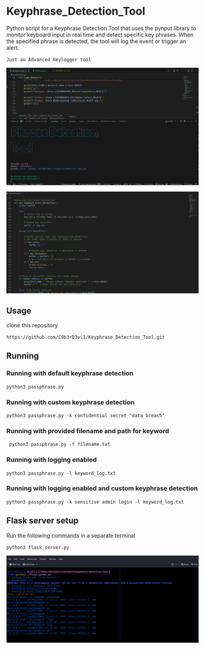 # Keyphrase_Detection_Tool

Python script for a Keyphrase Detection Tool that uses the pynput library to monitor keyboard input in real time and detect specific key phrases. When the specified phrase is detected, the tool will log the event or trigger an alert.

    Just an Advanced Keylogger tool

 ![Runing code](/runing_code.png)

 ![code](/code.png)

## Usage

clone this repository

    https://github.com/C9b3rD3vi1/Keyphrase_Detection_Tool.git

## Running

### Running with default keyphrase detection

    python3 passphrase.py

### Running with custom keyphrase detection

    python3 passphrase.py -k confidential secret "data breach"

### Running with provided filename and path for keyword

     python3 passphrase.py -f filename.txt 
     
### Running with logging enabled

    python3 passphrase.py -l keyword_log.txt

### Running with logging enabled and custom keyphrase detection

    python3 passphrase.py -k sensitive admin login -l keyword_log.txt

## Flask server setup

Run the following commands in a separate terminal

    python3 flask_server.py

![server running](/servers.png)